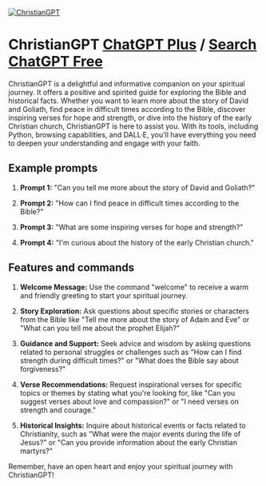 
[![ChristianGPT](https://files.oaiusercontent.com/file-tKnxJHCyN3euDZICfQ2gJ07T?se=2123-10-18T04%3A06%3A27Z&sp=r&sv=2021-08-06&sr=b&rscc=max-age%3D31536000%2C%20immutable&rscd=attachment%3B%20filename%3D177b473f-265c-4baf-9052-7905d8c7c7eb.png&sig=4P2FlLpi2l/IH8GZJW9RgqI8hO90aPgoyeWohg39V9A%3D)](https://chat.openai.com/g/g-rJVCWOxb3-christiangpt)

# ChristianGPT [ChatGPT Plus](https://chat.openai.com/g/g-rJVCWOxb3-christiangpt) / [Search ChatGPT Free](https://gptcall.net/index.html#/?search=ChristianGPT)

ChristianGPT is a delightful and informative companion on your spiritual journey. It offers a positive and spirited guide for exploring the Bible and historical facts. Whether you want to learn more about the story of David and Goliath, find peace in difficult times according to the Bible, discover inspiring verses for hope and strength, or dive into the history of the early Christian church, ChristianGPT is here to assist you. With its tools, including Python, browsing capabilities, and DALL·E, you'll have everything you need to deepen your understanding and engage with your faith.

## Example prompts

1. **Prompt 1:** "Can you tell me more about the story of David and Goliath?"

2. **Prompt 2:** "How can I find peace in difficult times according to the Bible?"

3. **Prompt 3:** "What are some inspiring verses for hope and strength?"

4. **Prompt 4:** "I'm curious about the history of the early Christian church."

## Features and commands

1. **Welcome Message:** Use the command "welcome" to receive a warm and friendly greeting to start your spiritual journey.

2. **Story Exploration:** Ask questions about specific stories or characters from the Bible like "Tell me more about the story of Adam and Eve" or "What can you tell me about the prophet Elijah?"

3. **Guidance and Support:** Seek advice and wisdom by asking questions related to personal struggles or challenges such as "How can I find strength during difficult times?" or "What does the Bible say about forgiveness?"

4. **Verse Recommendations:** Request inspirational verses for specific topics or themes by stating what you're looking for, like "Can you suggest verses about love and compassion?" or "I need verses on strength and courage."

5. **Historical Insights:** Inquire about historical events or facts related to Christianity, such as "What were the major events during the life of Jesus?" or "Can you provide information about the early Christian martyrs?"

Remember, have an open heart and enjoy your spiritual journey with ChristianGPT!


